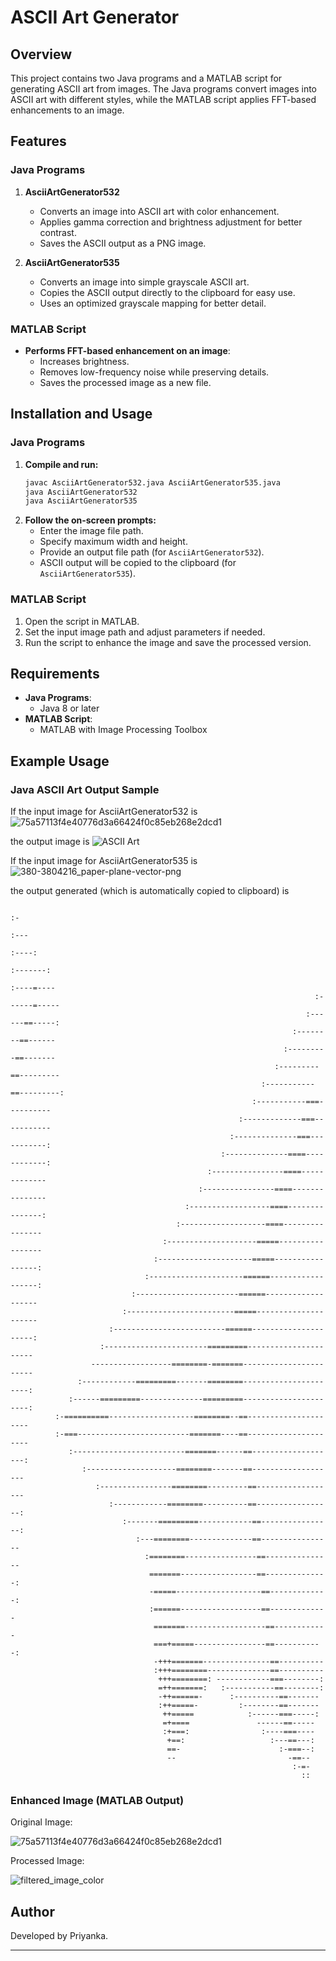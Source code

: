 # ASCII Art Generator

## Overview
This project contains two Java programs and a MATLAB script for generating ASCII art from images. The Java programs convert images into ASCII art with different styles, while the MATLAB script applies FFT-based enhancements to an image.

## Features
### **Java Programs**
1. **AsciiArtGenerator532**
   - Converts an image into ASCII art with color enhancement.
   - Applies gamma correction and brightness adjustment for better contrast.
   - Saves the ASCII output as a PNG image.

2. **AsciiArtGenerator535**
   - Converts an image into simple grayscale ASCII art.
   - Copies the ASCII output directly to the clipboard for easy use.
   - Uses an optimized grayscale mapping for better detail.

### **MATLAB Script**
- **Performs FFT-based enhancement on an image**:
  - Increases brightness.
  - Removes low-frequency noise while preserving details.
  - Saves the processed image as a new file.

## Installation and Usage
### **Java Programs**
1. **Compile and run:**
   ```sh
   javac AsciiArtGenerator532.java AsciiArtGenerator535.java
   java AsciiArtGenerator532
   java AsciiArtGenerator535
   ```
2. **Follow the on-screen prompts:**
   - Enter the image file path.
   - Specify maximum width and height.
   - Provide an output file path (for `AsciiArtGenerator532`).
   - ASCII output will be copied to the clipboard (for `AsciiArtGenerator535`).

### **MATLAB Script**
1. Open the script in MATLAB.
2. Set the input image path and adjust parameters if needed.
3. Run the script to enhance the image and save the processed version.

## Requirements
- **Java Programs**:
  - Java 8 or later
- **MATLAB Script**:
  - MATLAB with Image Processing Toolbox

## Example Usage
### **Java ASCII Art Output Sample**
If the input image for AsciiArtGenerator532 is ![75a57113f4e40776d3a66424f0c85eb268e2dcd1](https://github.com/user-attachments/assets/3551ab4d-5a91-4850-8d7f-4edb57bca1b9)

the output image is 
![ASCII Art](asciiartoutput.png)

If the input image for AsciiArtGenerator535 is ![380-3804216_paper-plane-vector-png](https://github.com/user-attachments/assets/472033d5-7329-4a50-a40c-308774ed171e)

the output generated (which is automatically copied to clipboard) is 
                                                                                                    
                                                                                    :-              
                                                                                  :---              
                                                                                :----:              
                                                                             :-------:              
                                                                           :----=----               
                                                                        :------=-----               
                                                                      :------==-----:               
                                                                   :--------==------                
                                                                 :---------==-------                
                                                               :---------==---------                
                                                            :-----------==---------:                
                                                          :-----------===----------                 
                                                       :-------------===-----------                 
                                                     :--------------===-----------:                 
                                                   :--------------====------------:                 
                                                :----------------====-------------                  
                                              :----------------====---------------                  
                                           :------------------====---------------:                  
                                         :-------------------====----------------                   
                                      :--------------------=====-----------------                   
                                    :---------------------=====-----------------:                   
                                  :---------------------======------------------:                   
                               :-----------------------======-------------------                    
                             :------------------------=====---------------------                    
                          :-------------------------======---------------------:                    
                        :-----------------------=========----------------------                     
                      ------------------========-=======-----------------------                     
                   :------------=========-------========----------------------:                     
                 :------=========--------------=========----------------------:                     
              :-==========-------------------========--==---------------------                      
              :-===-------------------------=======----==---------------------                      
                 :-------------------------=======------==-------------------:                      
                    :--------------------========-------==-------------------                       
                       :----------------========---------==------------------                       
                          :------------========----------==-----------------:                       
                             :-------=========------------==----------------:                       
                                :---========--------------==----------------                        
                                  :========----------------==---------------                        
                                   =======-----------------==--------------:                        
                                   -=====-------------------==-------------:                        
                                   :======------------------==-------------                         
                                    =======------------------==------------                         
                                    ===+=====----------------==-----------:                         
                                    -+++=======---------------==----------                          
                                    :+++========--------------==----------                          
                                     +++========: ------------===--------:                          
                                     =++=======:   :-----------==--------:                          
                                     -++======-      :----------==-------                           
                                     :++=====-         :--------==-------                           
                                      ++=====            :------===-----:                           
                                      =+====               ------==-----                            
                                      :+===:                :----===----                            
                                       +==:                   :---==---:                            
                                       ==-                      :-===--:                            
                                       --                         -==--                             
                                                                   :-=-                             
                                                                     ::                             
                                                                                                    
                                                                                                    
                                                                                                    
  


### **Enhanced Image (MATLAB Output)**
Original Image:

  ![75a57113f4e40776d3a66424f0c85eb268e2dcd1](https://github.com/user-attachments/assets/91fb03c7-5984-41b0-83d9-19ab99db2aef)

Processed Image:

  ![filtered_image_color](https://github.com/user-attachments/assets/299f6f40-6941-4eed-9400-06e7769da810)


## Author
Developed by Priyanka.

---

